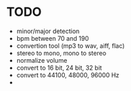# TODO

- minor/major detection
- bpm between 70 and 190
- convertion tool (mp3 to wav, aiff, flac)
- stereo to mono, mono to stereo
- normalize volume
- convert to 16 bit, 24 bit, 32 bit
- convert to 44100, 48000, 96000 Hz
- 